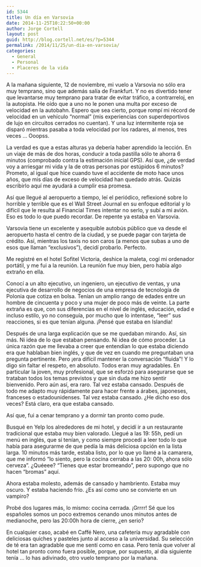 ```yaml
---
id: 5344
title: Un día en Varsovia
date: 2014-11-25T10:22:50+00:00
author: Jorge Cortell
layout: post
guid: http://blog.cortell.net/es/?p=5344
permalink: /2014/11/25/un-dia-en-varsovia/
categories:
  - General
  - Personal
  - Placeres de la vida
---
```

A la mañana siguiente, 12 de noviembre, mi vuelo a Varsovia no sólo era muy temprano, sino que además salía de Frankfurt. Y no es divertido tener que levantarse muy temprano para tratar de evitar tráfico, a contrarreloj, en la autopista. He oído que a uno no le ponen una multa por exceso de velocidad en la autobahn. Espero que sea cierto, porque rompí mi récord de velocidad en un vehículo “normal” (mis experiencias con superdeportivos de lujo en circuitos cerrados no cuentan). Y una luz intermitente roja se disparó mientras pasaba a toda velocidad por los radares, al menos, tres veces &#8230; Ooopss.

La verdad es que a estas alturas ya debería haber aprendido la lección. En un viaje de más de dos horas, conducir a toda pastilla sólo te ahorra 6 minutos (comprobado contra la estimación inicial GPS). Así que, ¿de verdad voy a arriesgar mi vida y la de otras personas por estúpidos 6 minutos? Prometo, al igual que hice cuando tuve el accidente de moto hace unos años, que mis días de exceso de velocidad han quedado atrás. Quizás escribirlo aquí me ayudará a cumplir esa promesa.

Así que llegué al aeropuerto a tiempo, leí el periódico, reflexioné sobre lo horrible y terrible que es el Wall Street Journal en su enfoque editorial y lo difícil que le resulta al Financial Times intentar no serlo, y subí a mi avión. Eso es todo lo que puedo recordar. De repente ya estaba en Varsovia.

Varsovia tiene un excelente y asequible autobús público que va desde el aeropuerto hasta el centro de la ciudad, y se puede pagar con tarjeta de crédito. Así, mientras los taxis no son caros (a menos que subas a uno de esos que llaman &#8220;exclusivos&#8221;), decidí probarlo. Perfecto.

Me registré en el hotel Sofitel Victoria, deshice la maleta, cogí mi ordenador portátil, y me fui a la reunión. La reunión fue muy bien, pero había algo extraño en ella.

Conocí a un alto ejecutivo, un ingeniero, un ejecutivo de ventas, y una ejecutiva de desarrollo de negocios de una empresa de tecnología de Polonia que cotiza en bolsa. Tenían un amplio rango de edades entre un hombre de cincuenta y poco y una mujer de poco más de veinte. La parte extraña es que, con sus diferencias en el nivel de inglés, educación, edad e incluso estilo, yo no conseguía, por mucho que lo intentase, &#8220;leer&#8221; sus reacciones, si es que tenían alguna. ¡Pensé que estaba en Islandia!

Después de una larga explicación que se me quedaban mirando. Así, sin más. Ni idea de lo que estaban pensando. Ni idea de cómo proceder. La única razón que me llevaba a creer que entendían lo que estaba diciendo era que hablaban bien inglés, y que de vez en cuando me preguntaban una pregunta pertinente. Pero ¡era difícil mantener la conversación &#8220;fluida”! Y lo digo sin faltar el respeto, en absoluto. Todos eran muy agradables. En particular la joven, muy profesional, que se esforzó para asegurarse que se trataban todos los temas previstos y que sin duda me hizo sentir bienvenido. Pero aún así, era raro. Tal vez estaba cansado. Después de todo me adapto muy rápidamente para hacer frente a árabes, japoneses, franceses o estadounidenses. Tal vez estaba cansado. ¿He dicho eso dos veces? Está claro, era que estaba cansado.

Así que, fui a cenar temprano y a dormir tan pronto como pude.

Busqué en Yelp los alrededores de mi hotel, y decidí ir a un restaurante tradicional que estaba muy bien valorado. Llegué a las 19: 55h, pedí un menú en inglés, que sí tenían, y como siempre procedí a leer todo lo que había para asegurarme de que pedía la más deliciosa opción en la lista larga. 10 minutos más tarde, estaba listo, por lo que yo llamé a la camarera, que me informó &#8220;lo siento, pero la cocina cerraba a las 20: 00h, ahora sólo cerveza&#8221;. ¿Quéeee? &#8220;Tienes que estar bromeando&#8221;, pero supongo que no hacen &#8220;bromas” aquí.

Ahora estaba molesto, además de cansado y hambriento. Estaba muy oscuro. Y estaba haciendo frío. ¿Es así como uno se convierte en un vampiro?

Probé dos lugares más, lo mismo: cocina cerrada. ¡Grrrr! Sé que los españoles somos un poco extremos cenando unos minutos antes de medianoche, pero las 20:00h hora de cierre, ¿en serio?

En cualquier caso, acabé en Caffé Nero, una cafetería muy agradable con deliciosas quiches y pasteles junto al acceso a la universidad. Su selección de té era tan agradable que me sentí como en casa. Pero tenía que volver al hotel tan pronto como fuera posible, porque, por supuesto, al día siguiente tenía &#8230; lo has adivinado, otro vuelo temprano por la mañana.